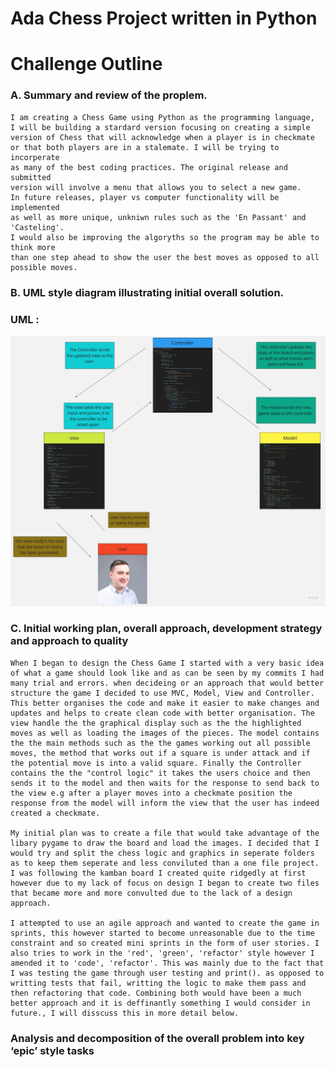 # Ada Chess Project written in Python

# Challenge Outline

### A. Summary and review of the proplem.

    I am creating a Chess Game using Python as the programming language, 
    I will be building a stardard version focusing on creating a simple 
    version of Chess that will acknowledge when a player is in checkmate 
    or that both players are in a stalemate. I will be trying to incorperate 
    as many of the best coding practices. The original release and submitted 
    version will involve a menu that allows you to select a new game. 
    In future releases, player vs computer functionality will be implemented 
    as well as more unique, unkniwn rules such as the 'En Passant' and 'Casteling'. 
    I would also be improving the algoryths so the program may be able to think more 
    than one step ahead to show the user the best moves as opposed to all possible moves.

### B.  UML style diagram illustrating initial overall solution.

### UML : 
![UML](assets/technical_diagrams.jpg)

### C. Initial working plan, overall approach, development strategy and approach to quality

    When I began to design the Chess Game I started with a very basic idea of what a game should look like and as can be seen by my commits I had many trial and errors. when decideing or an approach that would better structure the game I decided to use MVC, Model, View and Controller. This better organises the code and make it easier to make changes and updates and helps to create clean code with better organisation. The view handle the the graphical display such as the the highlighted moves as well as loading the images of the pieces. The model contains the the main methods such as the the games working out all possible moves, the method that works out if a square is under attack and if the potential move is into a valid square. Finally the Controller contains the the "control logic" it takes the users choice and then sends it to the model and then waits for the response to send back to the view e.g after a player moves into a checkmate position the response from the model will inform the view that the user has indeed created a checkmate.
        
    My initial plan was to create a file that would take advantage of the libary pygame to draw the board and load the images. I decided that I would try and split the chess logic and graphics in seperate folders as to keep them seperate and less conviluted than a one file project. I was following the kamban board I created quite ridgedly at first however due to my lack of focus on design I began to create two files that became more and more convulted due to the lack of a design approach.

    I attempted to use an agile approach and wanted to create the game in sprints, this however started to become unreasonable due to the time constraint and so created mini sprints in the form of user stories. I also tries to work in the 'red', 'green', 'refactor' style however I amended it to 'code', 'refactor'. This was mainly due to the fact that I was testing the game through user testing and print(). as opposed to writting tests that fail, writting the logic to make them pass and then refactoring that code. Combining both would have been a much better approach and it is deffinantly something I would consider in future., I will disscuss this in more detail below.

### Analysis and decomposition of the overall problem into key ‘epic’ style tasks

    